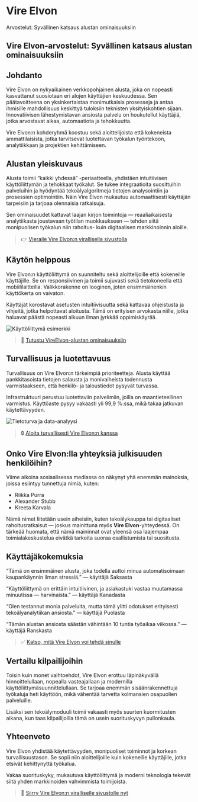 # Vire Elvon
Arvostelut: Syvällinen katsaus alustan ominaisuuksiin

## Vire Elvon-arvostelut: Syvällinen katsaus alustan ominaisuuksiin

## Johdanto
Vire Elvon on nykyaikainen verkkopohjainen alusta, joka on nopeasti kasvattanut suosiotaan eri alojen käyttäjien keskuudessa. Sen päätavoitteena on yksinkertaistaa monimutkaisia prosesseja ja antaa ihmisille mahdollisuus keskittyä tuloksiin teknisten yksityiskohtien sijaan. Innovatiivisen lähestymistavan ansiosta palvelu on houkutellut käyttäjiä, jotka arvostavat aikaa, automaatiota ja tehokkuutta.

Vire Elvon:n kohderyhmä koostuu sekä aloittelijoista että kokeneista ammattilaisista, jotka tarvitsevat luotettavan työkalun työntekoon, analytiikkaan ja projektien kehittämiseen.

## Alustan yleiskuvaus
Alusta toimii “kaikki yhdessä” -periaatteella, yhdistäen intuitiivisen käyttöliittymän ja tehokkaat työkalut. Se tukee integraatioita suosittuihin palveluihin ja hyödyntää tekoälyalgoritmeja tietojen analysointiin ja prosessien optimointiin. Näin Vire Elvon mukautuu automaattisesti käyttäjän tarpeisiin ja tarjoaa olennaisia ratkaisuja.

Sen ominaisuudet kattavat laajan kirjon toimintoja — reaaliaikaisesta analytiikasta joustavaan työtilan muokkaukseen — tehden siitä monipuolisen työkalun niin rahoitus- kuin digitaalisen markkinoinnin aloille.

> 👉 [Vieraile Vire Elvon:n virallisella sivustolla](vireelvon.fi)

## Käytön helppous
Vire Elvon:n käyttöliittymä on suunniteltu sekä aloittelijoille että kokeneille käyttäjille. Se on responsiivinen ja toimii sujuvasti sekä tietokoneella että mobiililaitteilla. Valikkorakenne on looginen, joten ensimmäinenkin käyttökerta on vaivaton.

Käyttäjät korostavat asetusten intuitiivisuutta sekä kattavaa ohjeistusta ja vihjeitä, jotka helpottavat aloitusta. Tämä on erityisen arvokasta niille, jotka haluavat päästä nopeasti alkuun ilman jyrkkää oppimiskäyrää.

![Käyttöliittymä esimerkki](https://images.unsplash.com/photo-1627398242454-45a1465c2479?auto=format&fit=crop&w=1170&q=80)

> 🔗 [Tutustu VireElvon-alustan ominaisuuksiin](vireelvon.fi)

## Turvallisuus ja luotettavuus
Turvallisuus on Vire Elvon:n tärkeimpiä prioriteetteja. Alusta käyttää pankkitasoista tietojen salausta ja monivaiheista todennusta varmistaakseen, että henkilö- ja taloustiedot pysyvät turvassa.

Infrastruktuuri perustuu luotettaviin palvelimiin, joilla on maantieteellinen varmistus. Käyttöaste pysyy vakaasti yli 99,9 %:ssa, mikä takaa jatkuvan käytettävyyden.

![Tietoturva ja data-analyysi](https://images.unsplash.com/photo-1555066931-4365d14bab8c?auto=format&fit=crop&w=1170&q=80)

> 🔒 [Aloita turvallisesti Vire Elvon:n kanssa](vireelvon.fi)

## Onko Vire Elvon:lla yhteyksiä julkisuuden henkilöihin?
Viime aikoina sosiaalisessa mediassa on näkynyt yhä enemmän mainoksia, joissa esiintyy tunnettuja nimiä, kuten:

- Riikka Purra
- Alexander Stubb
- Kreeta Karvala

Nämä nimet liitetään usein aiheisiin, kuten tekoälykauppa tai digitaaliset rahoitusratkaisut — joskus mainittuna myös **Vire Elvon**-yhteydessä. On tärkeää huomata, että nämä maininnat ovat yleensä osa laajempaa toimialakeskustelua eivätkä tarkoita suoraa osallistumista tai suositusta.

## Käyttäjäkokemuksia
“Tämä on ensimmäinen alusta, joka todella auttoi minua automatisoimaan kaupankäynnin ilman stressiä.” — käyttäjä Saksasta

“Käyttöliittymä on erittäin intuitiivinen, ja asiakastuki vastaa muutamassa minuutissa — harvinaista.” — käyttäjä Kanadasta

“Olen testannut monia palveluita, mutta tämä ylitti odotukset erityisesti tekoälyanalytiikan ansiosta.” — käyttäjä Puolasta

“Tämän alustan ansiosta säästän vähintään 10 tuntia työaikaa viikossa.” — käyttäjä Ranskasta

> ✅ [Katso, mitä Vire Elvon voi tehdä sinulle](vireelvon.fi)

## Vertailu kilpailijoihin
Toisin kuin monet vaihtoehdot, Vire Elvon erottuu läpinäkyvällä hinnoittelullaan, nopealla vasteajallaan ja modernilla käyttöliittymäsuunnittelullaan. Se tarjoaa enemmän sisäänrakennettuja työkaluja heti käyttöön, mikä vähentää tarvetta kolmansien osapuolien palveluille.

Lisäksi sen tekoälymoduuli toimii vakaasti myös suurten kuormitusten aikana, kun taas kilpailijoilla tämä on usein suorituskyvyn pullonkaula.

## Yhteenveto
Vire Elvon yhdistää käytettävyyden, monipuoliset toiminnot ja korkean turvallisuustason. Se sopii niin aloittelijoille kuin kokeneille käyttäjille, jotka etsivät kehittynyttä työkalua.

Vakaa suorituskyky, mukautuva käyttöliittymä ja moderni teknologia tekevät siitä yhden markkinoiden vahvimmista toimijoista.

> 🚀 [Siirry Vire Elvon:n viralliselle sivustolle nyt](vireelvon.fi)
